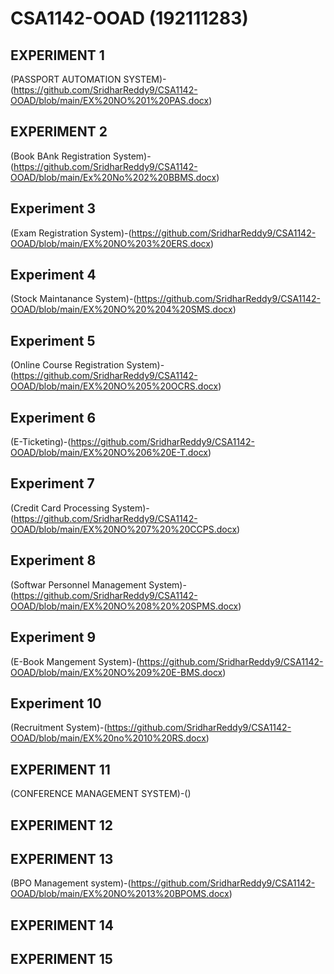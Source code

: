 # CSA1142-OOAD (192111283)
## EXPERIMENT 1 
(PASSPORT AUTOMATION SYSTEM)-(https://github.com/SridharReddy9/CSA1142-OOAD/blob/main/EX%20NO%201%20PAS.docx)
## EXPERIMENT 2
(Book BAnk Registration System)-(https://github.com/SridharReddy9/CSA1142-OOAD/blob/main/Ex%20No%202%20BBMS.docx)
## Experiment 3
(Exam Registration System)-(https://github.com/SridharReddy9/CSA1142-OOAD/blob/main/EX%20NO%203%20ERS.docx)
## Experiment 4
(Stock Maintanance System)-(https://github.com/SridharReddy9/CSA1142-OOAD/blob/main/EX%20NO%20%204%20SMS.docx)
## Experiment 5
(Online Course Registration System)-(https://github.com/SridharReddy9/CSA1142-OOAD/blob/main/EX%20NO%205%20OCRS.docx)
## Experiment 6
(E-Ticketing)-(https://github.com/SridharReddy9/CSA1142-OOAD/blob/main/EX%20NO%206%20E-T.docx)
## Experiment 7
(Credit Card Processing System)-(https://github.com/SridharReddy9/CSA1142-OOAD/blob/main/EX%20NO%207%20%20CCPS.docx)
## Experiment 8
(Softwar Personnel Management System)-(https://github.com/SridharReddy9/CSA1142-OOAD/blob/main/EX%20NO%208%20%20SPMS.docx)
## Experiment 9
(E-Book Mangement System)-(https://github.com/SridharReddy9/CSA1142-OOAD/blob/main/EX%20NO%209%20E-BMS.docx)
## Experiment 10
(Recruitment System)-(https://github.com/SridharReddy9/CSA1142-OOAD/blob/main/EX%20no%2010%20RS.docx)
## EXPERIMENT 11
(CONFERENCE MANAGEMENT SYSTEM)-()
## EXPERIMENT 12

## EXPERIMENT 13
(BPO Management system)-(https://github.com/SridharReddy9/CSA1142-OOAD/blob/main/EX%20NO%2013%20BPOMS.docx)
## EXPERIMENT 14

## EXPERIMENT 15
